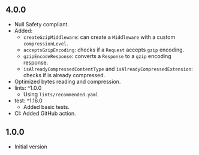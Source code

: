 ## 4.0.0

- Null Safety compliant.
- Added:
  - `createGzipMiddleware`: can create a `Middleware` with a custom `compressionLevel`.
  - `acceptsGzipEncoding`: checks if a `Request` accepts `gzip` encoding.
  - `gzipEncodeResponse`: converts a `Response` to a `gzip` encoding response.
  - `isAlreadyCompressedContentType` and `isAlreadyCompressedExtension`: checks if is already compressed.
- Optimized bytes reading and compression.
- lints: ^1.0.0
  - Using `lints/recommended.yaml`
- test: ^1.16.0
  - Added basic tests.
- CI: Added GitHub action.

## 1.0.0

- Initial version
